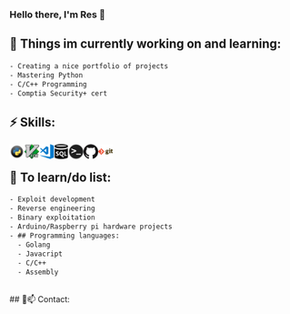 ### Hello there, I'm Res 👋

## 🔭 Things im currently working on and learning: 
    - Creating a nice portfolio of projects
    - Mastering Python
    - C/C++ Programming
    - Comptia Security+ cert
##  ⚡ Skills:
<img align="left" alt="Terminal" width="26px" src=".github/images/1python.png" />
<img align="left" alt="Terminal" width="26px" src=".github/images/vim.png" />
<img align="left" alt="Terminal" width="26px" src=".github/images/vscode.png" />
<img align="left" alt="Terminal" width="26px" src=".github/images/sql.png" />
<img align="left" alt="Terminal" width="26px" src=".github/images/terminal.png" />
<img align="left" alt="Terminal" width="26px" src=".github/images/github.png" />
<img align="left" alt="Terminal" width="26px" src=".github/images/git.png" />
<br />


## 🤔 To learn/do list:
    - Exploit development
    - Reverse engineering
    - Binary exploitation
    - Arduino/Raspberry pi hardware projects
    - ## Programming languages:
 	  - Golang
	  - Javacript
	  - C/C++
	  - Assembly
<br />
## 💬📫 Contact:
	

